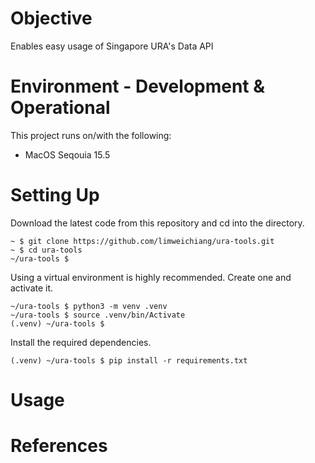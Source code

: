 # Objective

Enables easy usage of Singapore URA's Data API

# Environment - Development & Operational

This project runs on/with the following:
- MacOS Seqouia 15.5

# Setting Up

Download the latest code from this repository and cd into the directory.
```
~ $ git clone https://github.com/limweichiang/ura-tools.git
~ $ cd ura-tools
~/ura-tools $ 
```

Using a virtual environment is highly recommended. Create one and activate it.
```
~/ura-tools $ python3 -m venv .venv
~/ura-tools $ source .venv/bin/Activate
(.venv) ~/ura-tools $
```

Install the required dependencies.
```
(.venv) ~/ura-tools $ pip install -r requirements.txt
```

# Usage

<Coming Soon>

# References

<Coming Soon>